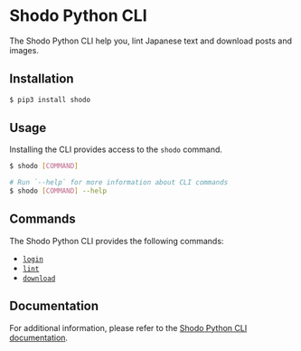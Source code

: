 # Shodo Python CLI

The Shodo Python CLI help you, lint Japanese text and download posts and images.

## Installation

```bash
$ pip3 install shodo
```

## Usage

Installing the CLI provides access to the `shodo` command.

```bash
$ shodo [COMMAND]

# Run `--help` for more information about CLI commands
$ shodo [COMMAND] --help
```

## Commands

The Shodo Python CLI provides the following commands:

* [`login`](https://developer.shodo.ink/docs/shodo-cli-reference#shodo-login)
* [`lint`](https://developer.shodo.ink/docs/shodo-cli-reference#shodo-lint)
* [`download`](https://developer.shodo.ink/docs/shodo-cli-reference#shodo-download)

## Documentation

For additional information, please refer to the [Shodo Python CLI documentation](https://developer.shodo.ink/docs/shodo-cli-reference).
